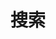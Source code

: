 ---
title: "搜索"
slug: "search"
layout: "search"
type: page
outputs:
    - html
    - json
menu:
    main:
        weight: -65
        params:
            icon: search
---